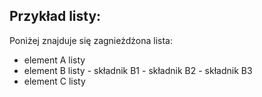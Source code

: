 
## Przykład listy:

Poniżej znajduje się zagnieżdżona lista:

   - element A listy
   - element B listy 
         - składnik B1
         - składnik B2
         - składnik B3
   - element C listy
 
<!-- Markdown document created using IOConverter -->